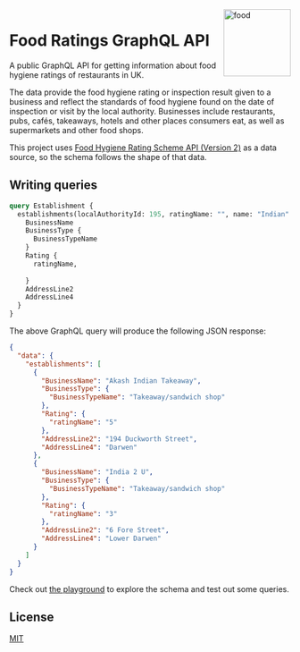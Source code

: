 <img align="right" src="https://emojipedia-us.s3.dualstack.us-west-1.amazonaws.com/thumbs/240/apple/198/bento-box_1f371.png" alt="food" width="120">

# Food Ratings GraphQL API

A public GraphQL API for getting information about food hygiene ratings of restaurants in UK. 

The data provide the food hygiene rating or inspection result given to a business and reflect the standards of food hygiene found on the date of inspection or visit by the local authority. Businesses include restaurants, pubs, cafés, takeaways, hotels and other places consumers eat, as well as supermarkets and other food shops.

This project uses [Food Hygiene Rating Scheme API (Version 2)](http://api.ratings.food.gov.uk/help) as a data source, so the schema follows the shape of that data.

## Writing queries

```graphql
query Establishment {
  establishments(localAuthorityId: 195, ratingName: "", name: "Indian" address: "Darwen") {
    BusinessName
    BusinessType {
      BusinessTypeName
    }
    Rating {
      ratingName,
      
    }
    AddressLine2
    AddressLine4
  }
}
```

The above GraphQL query will produce the following JSON response:

```json
{
  "data": {
    "establishments": [
      {
        "BusinessName": "Akash Indian Takeaway",
        "BusinessType": {
          "BusinessTypeName": "Takeaway/sandwich shop"
        },
        "Rating": {
          "ratingName": "5"
        },
        "AddressLine2": "194 Duckworth Street",
        "AddressLine4": "Darwen"
      },
      {
        "BusinessName": "India 2 U",
        "BusinessType": {
          "BusinessTypeName": "Takeaway/sandwich shop"
        },
        "Rating": {
          "ratingName": "3"
        },
        "AddressLine2": "6 Fore Street",
        "AddressLine4": "Lower Darwen"
      }
    ]
  }
}
```

Check out [the playground](https://foodratings.herokuapp.com/) to explore the schema and test out some queries.

## License

[MIT](./LICENSE)

